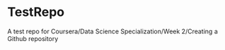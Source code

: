 # TestRepo
A test repo for Coursera/Data Science Specialization/Week 2/Creating a Github repository
